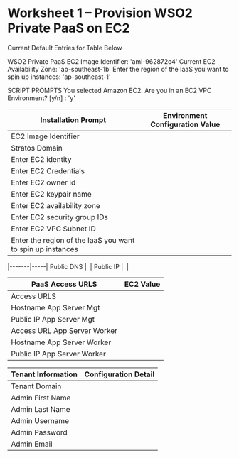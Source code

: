 # Worksheet 1 – Provision WSO2 Private PaaS on EC2Current Default Entries for Table BelowWSO2 Private PaaS EC2 Image Identifier:  'ami-962872c4'Current EC2 Availability Zone: 'ap-southeast-1b'Enter the region of the IaaS you want to spin up instances: 'ap-southeast-1'SCRIPT PROMPTSYou selected Amazon EC2. Are you in an EC2 VPC Environment? [y/n] : 'y'Installation Prompt | Environment Configuration Value|
|-------|-----|EC2 Image Identifier | &nbsp;	|Stratos Domain | &nbsp;|Enter EC2 identity | &nbsp;|Enter EC2 Credentials | &nbsp;|Enter EC2 owner id | &nbsp;|Enter EC2 keypair name | &nbsp;|Enter EC2 availability zone | &nbsp;|Enter EC2 security group IDs | &nbsp;|Enter EC2 VPC Subnet ID | &nbsp;|Enter the region of the IaaS you want to spin up instances | &nbsp;||-------|-----|
Public DNS | &nbsp;|Public IP | &nbsp;|PaaS Access URLS| EC2 Value ||-------|-----|
Access URLS | &nbsp;|Hostname App Server Mgt | &nbsp;|Public IP App Server Mgt | &nbsp;|Access URL App Server Worker | &nbsp;|Hostname App Server Worker | &nbsp;|Public IP App Server Worker | &nbsp;|Tenant Information| Configuration Detail|
|-------|-----|
Tenant Domain | &nbsp;|Admin First Name | &nbsp;|Admin Last Name | &nbsp;|Admin Username | &nbsp;|
Admin Password | &nbsp;|
Admin Email | &nbsp;|
